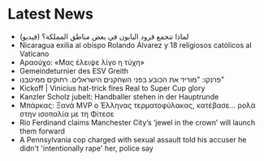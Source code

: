 # Latest News
-  لماذا تتجمع قرود البابون في بعض مناطق المملكة؟ (فيديو)
-  Nicaragua exilia al obispo Rolando Álvarez y 18 religiosos católicos al Vaticano
-  Αραούχο: «Μας έλειψε λίγο η τύχη»
-  Gemeindeturnier des ESV Greith
-  פרנקו: "מוריד את הכובע בפני השחקנים הישראלים. רחוקים ממיטבנו"
-  Kickoff | Vinicius hat-trick fires Real to Super Cup glory
-  Kanzler Scholz jubelt: Handballer stehen in der Hauptrunde
-  Μπάρκας: Ξανά MVP ο Έλληνας τερματοφύλακας, κατέβασε... ρολά στην ισοπαλία με τη Φίτεσε
-  Rio Ferdinand claims Manchester City’s ‘jewel in the crown’ will launch them forward
-  A Pennsylvania cop charged with sexual assault told his accuser he didn't 'intentionally rape' her, police say
